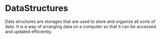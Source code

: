 # DataStructures
Data structures are storages that are used to store and organize all sorts of data. It is a way of arranging data on a computer so that it can be accessed and updated efficiently.
